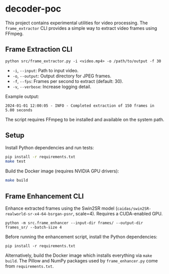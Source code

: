 # decoder-poc

This project contains experimental utilities for video processing. The `frame_extractor` CLI provides a simple way to extract video frames using FFmpeg.

## Frame Extraction CLI

```
python src/frame_extractor.py -i <video.mp4> -o /path/to/output -f 30
```

- `-i`, `--input`: Path to input video.
- `-o`, `--output`: Output directory for JPEG frames.
- `-f`, `--fps`: Frames per second to extract (default: 30).
- `-v`, `--verbose`: Increase logging detail.

Example output:

```
2024-01-01 12:00:05 - INFO - Completed extraction of 150 frames in 5.00 seconds
```

The script requires FFmpeg to be installed and available on the system path.

## Setup

Install Python dependencies and run tests:

```bash
pip install -r requirements.txt
make test
```

Build the Docker image (requires NVIDIA GPU drivers):

```bash
make build
```

## Frame Enhancement CLI

Enhance extracted frames using the Swin2SR model
(`caidas/swin2SR-realworld-sr-x4-64-bsrgan-psnr`, scale=4). Requires a CUDA-enabled GPU.

```
python -m src.frame_enhancer --input-dir frames/ --output-dir frames_sr/ --batch-size 4
```

Before running the enhancement script, install the Python dependencies:

```
pip install -r requirements.txt
```

Alternatively, build the Docker image which installs everything via `make build`.
The Pillow and NumPy packages used by ``frame_enhancer.py`` come from
``requirements.txt``.
